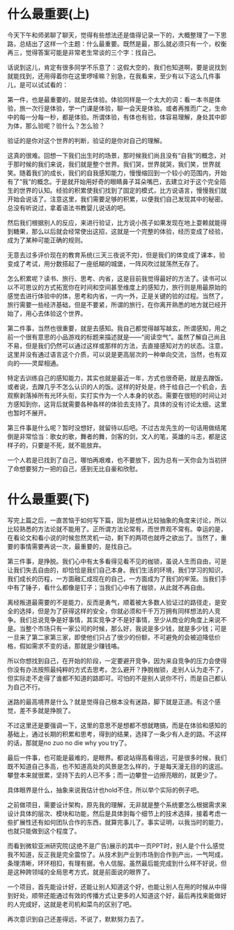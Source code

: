 # 什么最重要(上)

今天下午和师弟聊了聊天，觉得有些想法还是值得记录一下的，大概整理了一下思路，总结出了这样一个主题：什么最重要。既然是最，那么就必须只有一个，权衡再三，觉得答案可能是非常老生常谈的三个字：找自己。

话说到这儿，肯定有很多同学不乐意了：这假大空的，我们也知道啊，要是说找到就能找到，还用得着你在这里啰嗦嘛？别急，在我看来，至少有以下这么几件事儿，是可以试试看的：

第一件，也是最重要的，就是去体验。体验同样是一个太大的词：看一本书是体验，旅一次行是体验，学一门课是体验，聊一会天是体验。或者再推而广之，生命中的每一分每一秒，都是体验。所谓体验，有体也有验，体容易理解，身处其中即为体，那么验呢？验什么？怎么验？

验证的是你对这个世界的判断，验证的是你对自己的理解。

这真的很难。回想一下我们出生时的场景，那时候我们尚且没有“自我”的概念，对于那时候的我们来说，我们就是整个世界。我们哭，世界就哭，我们笑，世界就笑。随着我们的成长，我们的自我感知能力，慢慢缩回到一个较小的范围内，开始有了“我”的概念。于是就开始用好奇的眼睛鼻子耳朵嘴巴，去建立对于这个完全陌生的世界的认知。经验的积累使我们找到了固定的模式，比方说语言，慢慢我们就开始会说话了。注意这里，我们需要足够的积累，以便我们自己发现其中的秘密。总没有听说过，拿着语法书教婴儿说话的吧。

然后我们根据别人的反应，来进行验证，比方说小孩子如果发现在地上耍赖就能得到糖果，那么以后就会经常使出这招，这就是一个完整的体验，经历变成了经验，成为了某种可能正确的规则。

无意去过多评价现在的教育系统(三天三夜说不完)，但是我们的体变成了课本，验变成了考试，用分数搭起了一座纸糊的城堡，一阵风吹过就荡然无存了。

怎么积累呢？读书、旅行、思考、内省，这是目前我觉得最好的方法了。读书可以以不可思议的方式拓宽你在时间和空间甚至维度上的感知力，旅行则是用最原始的感觉去进行体验中的体，思考和内省，一内一外，正是关键的验的过程。当然了，旅行需要一些经济基础，但是不要紧，所谓的旅行，在你离开熟悉的地方就已经开始了，用心去体验这个世界。

第二件事，当然也很重要，就是去感知。我自己都觉得越写越玄，所谓感知，用之前一个很有意思的小品游戏的标题来描述就是——“阅读空气”。虽然了解自己尚且不易，但是我们仍然可以通过这样或那样的方法，去直接感知对方的状态。注意，这里并没有通过语言这个介质，可以说是更高层次的一种单向交流，当然，也有双向的——灵犀相通。

特定去训练自己的感知能力，其实也就是最近一年，方式也很奇葩，就是去蹭饭。或者说，去蹭几乎不怎么认识的人的饭。这样的好处是，终于给自己一个机会，去观察剥落掉所有光环头衔，实打实作为一个人本身的状态。需要在很短的时间让对方感知到你，这背后就需要各种各样的体验去支持了。具体的没有讨论太细，这里也暂时不展开。

第三件事是什么呢？暂时没想好，就留待以后吧。不过古龙先生的一句话用做结尾倒是非常恰当：歌女的歌，舞者的舞，剑客的剑，文人的笔，英雄的斗志，都是这样子的，只要是不死，就不能放弃。

一个人若是已找到了自己，哪怕再艰难，也不要放下，因为总有一天你会为当初拼了命想要努力一把的自己，感到无比自豪和欣慰。

# 什么最重要(下)

写完上篇之后，一直苦恼于如何写下篇，因为是想从比较抽象的角度来讨论，所以比较熟悉的方法论就不能用了。正所谓方法论常有，而世界观不常有。幸运的是，在看论文和看小说的时候忽然灵机一动，剩下的两项也就呼之欲出了。当然了，重要的事情需要再说一次，最重要的，是找自己。

第三件事，是挣脱。我们心中有太多看得见看不见的枷锁，虽说人生而自由，可是让我们失去自由的，却恰恰是我们自己本身。我们生活的环境，我们学习的知识，我们成长的历程，一方面融汇成现在的自己，一方面成为了我们的牢笼。当我们手中有了锤子，看什么都像是钉子；当我们心中有了枷锁，从此就不再自由。

离经叛道最需要的不是能力，反而是勇气，顺着被大多数人验证过的路径走，是安全的选择，但是为了获得这样的安全，你就必须和千千万万拥有同样想法的人竞争。我们总说竞争是好事情，其实竞争才不是好事情，至少从商业的角度上来说不是。当整个市场只有一家公司的时候，那么好，我说是多少钱，就是多少钱；可是一旦来了第二家第三家，即使他们只占了很少的份额，不可避免的会被迫降低价格，假如需求不变的话，那就是少赚钱咯。

所以你想找到自己，在开始的阶段，一定要避开竞争，因为来自竞争的压力会使得你没有办法按照最纯粹的方式去思考。怎么避开？挣脱枷锁，走别人认为走不了，但实际走不走得了谁都不知道的路即可。可怕的不是别人说你不行，而是自己都认为自己不行。

迷路的最高境界是什么？就是觉得自己根本没有迷路，脚下就是正道。有这个感觉，差不多就是挣脱了。

不过这里还是要强调一下，这里的意思不是想都不想就瞎搞，而是在体验和感知的基础上，通过长期的积累和思考，得到的结果，选择了一条少有人走的路。不这样的话，那就是no zuo no die why you try了。

最后一件事，也可能是最难的，是眼界。都说站得高看得远，可是很多时候，我们既不知道自己多高，也不知道高处的风景是怎么样的，于是每天漫无目的的逡巡。攀登本来就很累，坚持下去的人已不多；而一边攀登一边擦亮眼的，就更少了。

具体眼界是什么，抽象来说我估计也hold不住，所以举个实际的例子吧。

之前做项目，需要设计架构，原先我的理解，无非就是整个系统要怎么根据需求来设计具体的层次、模块和功能，然后是具体到每个细节上的技术选择，接着考虑一些扩展性还有如何团队合作的东西，就算完事儿了。事实证明，以我当时的能力，也就只能做到这个程度了。

而看到微软亚洲研究院(这绝不是广告)展示的其中一页PPT时，别人是个什么感觉我不知道，反正我是完全震惊了。从技术到产业到市场到合作到产出，一气呵成，条理清晰，环环相扣，有理有据，令人信服。虽然最后能完成到什么样不好说，但是这种跨领域的全局思考方式，就是前面说的眼界了。

一个项目，首先能设计好，还能让别人知道这个好，也能让别人在用的时候从中得到好处，顺带还能通过有效的传播方式让更多的人知道这个好，最后再找来能做好的人完成好，这就是老司机和菜鸟的区别了吧。

再次意识到自己还差得远，不说了，默默努力去了。
